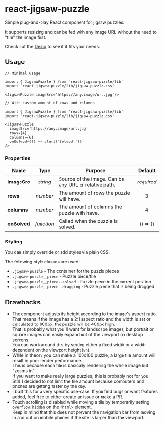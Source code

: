# react-jigsaw-puzzle
Simple plug-and-play React component for jigsaw puzzles.

It supports resizing and can be fed with any image URL without the need to "tile" the image first.

Check out the [Demo](https://react-jigsaw-puzzle.web.app/) to see if it fits your needs.

## Usage

```tsx
// Minimal usage

import { JigsawPuzzle } from 'react-jigsaw-puzzle/lib'
import 'react-jigsaw-puzzle/lib/jigsaw-puzzle.css'

<JigsawPuzzle imageSrc='https://any.image/url.jpg'/>
```

```tsx
// With custom amount of rows and columns

import { JigsawPuzzle } from 'react-jigsaw-puzzle/lib'
import 'react-jigsaw-puzzle/lib/jigsaw-puzzle.css'

<JigsawPuzzle
  imageSrc='https://any.image/url.jpg'
  rows={4}
  columns={6}
  onSolved={() => alert('Solved!')}
/>
```

### Properties

| Name | Type | Purpose | Default |
|---|:---:|---|:---:|
| **imageSrc** | *string* | Source of the image. Can be any URL or relative path. | *required* |
| **rows** | *number* | The amount of rows the puzzle will have. | 3 |
| **columns** | *number* | The amount of columns the puzzle with have. | 4 |
| **onSolved** | *function* | Called when the puzzle is solved. | () => {} |  

### Styling

You can simply override or add styles via plain CSS.

The following style classes are used:
* `.jigsaw-puzzle` - The container for the puzzle pieces
* `.jigsaw-puzzle__piece` - Puzzle piece/tile
* `.jigsaw-puzzle__piece--solved` - Puzzle piece in the correct position
* `.jigsaw-puzzle__piece--dragging` - Puzzle piece that is being dragged

## Drawbacks
* The component adjusts its height according to the image's aspect ratio.
That means if the image has a 2:1 aspect ratio and the width is set or calculated to 800px, the puzzle will be 400px high.<br/>
That is probably what you'll want for landscape images, but portrait or square images can easily expand out of the viewport on desktop screens.<br/>
You can work around this by setting either a fixed width or a width dependent on the viewport height (`vh`).
* While in theory you can make a 100x100 puzzle, a large tile amount will result in poor render performance.<br/>
This is because each tile is basically rendering the whole image but "zooms in".<br/>
If you want to make really large puzzles, this is probably not for you. Still, I decided to not limit the tile amount because computers and phones are getting faster by the day.
* I built this for a very specific use-case. If you find bugs or want features added, feel free to either create an issue or make a PR.
* Touch scrolling is disabled while moving a tile by temporarily setting `overflow:hidden` on the `<html>` element.<br/> Keep in mind that this does not prevent the navigation bar from moving in and out on mobile phones if the site is larger than the viewport.

